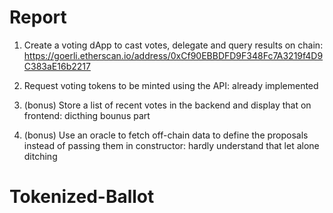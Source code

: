 # Report

1. Create a voting dApp to cast votes, delegate and query results on chain:
    https://goerli.etherscan.io/address/0xCf90EBBDFD9F348Fc7A3219f4D9C383aE16b2217

2. Request voting tokens to be minted using the API:
    already implemented

3. (bonus) Store a list of recent votes in the backend and display that on frontend:
    dicthing bounus part

4. (bonus) Use an oracle to fetch off-chain data to define the proposals instead of passing them in constructor:
    hardly understand that let alone ditching
# Tokenized-Ballot
